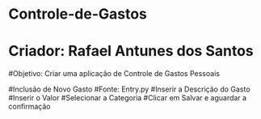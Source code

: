 # Controle-de-Gastos
# Criador: Rafael Antunes dos Santos
#Objetivo: Criar uma aplicação de Controle de Gastos Pessoais


#Inclusão de Novo Gasto
#Fonte: Entry.py
#Inserir a Descrição do Gasto
#Inserir o Valor
#Selecionar a Categoria
#Clicar em Salvar e aguardar a confirmação
